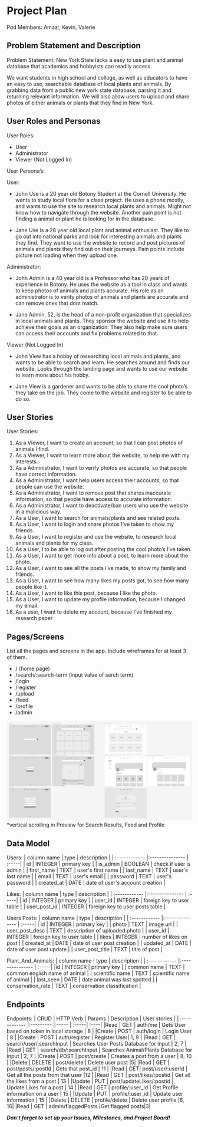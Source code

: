 # Project Plan

Pod Members: Amaar, Kevin, Valerie

## Problem Statement and Description

Problem Statement: 
New York State lacks a easy to use plant and animal database that academics and hobbyists can readily access.

We want students in high school and college, as well as educators to have an easy to use, searchable database of local plants and animals. By grabbing data from a public new york state database, parsing it and returning relevant information. We will also allow users to upload and share photos of either animals or plants that they find in New York.

## User Roles and Personas

User Roles:
- User 
- Administrator
- Viewer (Not Logged In)


User Persona’s: 

User: 
- John Use is a 20 year old Botony Student at the Cornell University. He wants to study local flora for a class project. He uses a phone mostly, and wants to use the site to research local plants and animals. Might not know how to navigate through the website. Another pain point is not finding a animal or plant he is looking for in the database. 

- Jane Use is a 28 year old local plant and animal enthusiast. They like to go out into national parks and look for interesting animals and plants they find. They want to use the website to record and post pictures of animals and plants they find out on their journeys. Pain points include picture not loading when they upload one. 

Administrator: 
- John Admin is a 40 year old is a Professor who has 20 years of experience in Botony. He uses the website as a tool in class and wants to keep photos of animals and plants accurate. His role as an administrator is to verify photos of animals and plants are accurate and can remove ones that dont match. 

- Jane Admin, 52, is the head of a non-profit organization that specializes in local animals and plants. They sponsor the website and use it to help achieve their goals as an organization. They also help make sure users can access their accounts and fix problems related to that. 

Viewer (Not Logged In)
- John View has a hobby of researching local animals and plants, and wants to be able to search and learn. He searches around and finds our website. Looks through the landing page and wants to use our website to learn more about his hobby.

- Jane View  is a gardener and wants to be able to share the cool photo’s they take on the job. They come to the website and register to be able to do so. 


## User Stories
User Stories:
1. As a Viewer, I want to create an account, so that I can post photos of animals I find. 
2. As a Viewer, I want to learn more about the website, to help me with my interests.
3. As a Administrator, I want to verify photos are accurate, so that people have correct information. 
4. As a Administrator, I want help users access their accounts, so that people can use the website.
5. As a Administrator, I want to remove post that shares inaccurate information, so that people have access to accurate information. 
6. As a Administrator, I want to deactivate/ban users who use the website in a malicious way. 
7. As a User, I want to search for animals/plants and see related posts.
8. As a User, I want to login and share photos I’ve taken to show my friends. 
9. As a User, I want to register and use the website, to research local animals and plants for my class.
10. As a User, I to be able to log out after posting the cool photo’s I’ve taken.
11. As a User, I want to get more info about a post, to learn more about the photo.
12. As a User, I want to see all the posts i’ve made, to show my family and friends. 
13. As a User, I want to see how many likes my posts got, to see how many people like it. 
14. As a User, I want to like this post, because I like the photo.
15. As a User, I want to update my profile information, because I changed my email.
16. As a user, I want to delete my account, because I've finished my research paper




## Pages/Screens

List all the pages and screens in the app. Include wireframes for at least 3 of them.

- / (home page)
- /search/:search-term (input value of serch term)
- /login
- /register
- /upload
- /feed
- /profile
- /admin

[![SF3 Wireframe](https://github.com/Planimal-Info/site-capstone/blob/main/planning/sf3-wireframes.png)](https://www.figma.com/file/vaB5YDrFhAHKKJcsnYlLOn/SF3---Capstone-Wireframe?node-id=0%3A1)
*vertical scrolling in Preview for Search Results, Feed and Profile

## Data Model

Users:
| column name	  | type  | description |
| :------------ |:--------------- | :-----|
| id | INTEGER | primary key |
| is_admin | BOOLEAN  | check if user is admin |
| first_name | TEXT  | user's firat name |
| last_name | TEXT  | user's last name |
| email | TEXT | user's email |
| password | TEXT  | user's password |
| created_at | DATE  | date of user's account creation |

Likes:
| column name	  | type  | description |
| :------------ |:--------------- | :-----|
| id | INTEGER | primary key |
| user_id | INTEGER | foreign key to user table |
| user_post_id | INTEGER | foreign key to user posts table |

Users Posts:
| column name	  | type  | description |
| :------------ |:--------------- | :-----|
| id | INTEGER | primary key |
| photo | TEXT | image url |
| user_post_desc | TEXT | description of uploaded photo |
| user_id | INTEGER | foreign key to user table |
| likes | INTEGER | number of likes on post |
| created_at | DATE | date of user post creation |
| updated_at | DATE | date of user post update |
| user_post_title | TEXT | title of post |

Plant_And_Animals:
| column name	  | type  | description |
| :------------ |:--------------- | :-----|
|id | INTEGER | primary key |
| common name | TEXT | common english name of animal |
| scientific name | TEXT | scientific name of animal |
| last_seen | DATE | date animal was last spotted |
| conservation_rate | TEXT | conservation classification |

## Endpoints

Endpoints: 
| CRUD |	HTTP Verb |	Params | Description |	User stories |
| :------------ |:--------- |:----- | :-----| :----|
|Read | GET | auth/me | Gets User based on token in local storage | 8 |
|Create | POST | auth/login | Login User | 8 |
|Create | POST | auth/register | Register User| 1, 9 |
|Read | GET | search/user/:searchInput | Searches User Posts Database for Input | 2, 7 | 
|Read | GET | search/db/:searchInput | Searches Animal/Plants Database for Input | 2, 7 | 
|Create | POST | post/create | Creates a post from a user | 8, 10 |
|Delete | DELETE | post/delete | Delete user post |5|
|Read | GET | post/posts/:postId | Gets that post_id  | 11 | 
|Read | GET| post/user/:userId | Get all the posts from that user |12 | 
|Read | GET | post/likes/:postid | Get all the likes from a post | 13 |
|Update | PUT | post/updateLikes/:postid | Update Likes for a post | 14 |
|Read | GET | profile/:user_id | Get Profile information on a user | 15 |
|Update | PUT | profile/:user_id | Update user information | 15 |
|Delete | DELETE | profile/delete | Delete user profile |6, 16|
|Read | GET | admin/flaggedPosts |Get flagged posts|3|


***Don't forget to set up your Issues, Milestones, and Project Board!***
